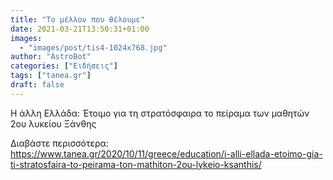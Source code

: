 ```yaml
---
title: "Το μέλλον που θέλουμε"
date: 2021-03-21T13:50:31+01:00
images:
  - "images/post/tis4-1024x768.jpg"
author: "AstroBot"
categories: ["Ειδήσεις"]
tags: ["tanea.gr"]
draft: false
---
```


Η άλλη Ελλάδα: Έτοιμο για τη στρατόσφαιρα το πείραμα των μαθητών 2ου λυκείου Ξάνθης

Διαβάστε περισσότερα: https://www.tanea.gr/2020/10/11/greece/education/i-alli-ellada-etoimo-gia-ti-stratosfaira-to-peirama-ton-mathiton-2ou-lykeio-ksanthis/

